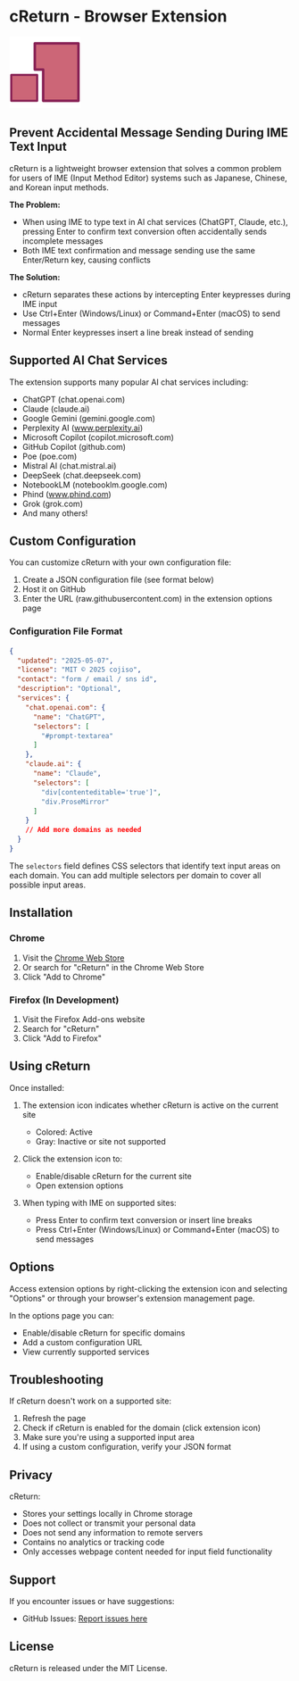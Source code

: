 # cReturn - Browser Extension

![cReturn Icon](assets/icon.png)

## Prevent Accidental Message Sending During IME Text Input

cReturn is a lightweight browser extension that solves a common problem for users of IME (Input Method Editor) systems such as Japanese, Chinese, and Korean input methods.

**The Problem:**
- When using IME to type text in AI chat services (ChatGPT, Claude, etc.), pressing Enter to confirm text conversion often accidentally sends incomplete messages
- Both IME text confirmation and message sending use the same Enter/Return key, causing conflicts

**The Solution:**
- cReturn separates these actions by intercepting Enter keypresses during IME input
- Use Ctrl+Enter (Windows/Linux) or Command+Enter (macOS) to send messages
- Normal Enter keypresses insert a line break instead of sending

## Supported AI Chat Services

The extension supports many popular AI chat services including:

- ChatGPT (chat.openai.com)
- Claude (claude.ai)
- Google Gemini (gemini.google.com)
- Perplexity AI (www.perplexity.ai)
- Microsoft Copilot (copilot.microsoft.com)
- GitHub Copilot (github.com)
- Poe (poe.com)
- Mistral AI (chat.mistral.ai)
- DeepSeek (chat.deepseek.com)
- NotebookLM (notebooklm.google.com)
- Phind (www.phind.com)
- Grok (grok.com)
- And many others!

## Custom Configuration

You can customize cReturn with your own configuration file:

1. Create a JSON configuration file (see format below)
2. Host it on GitHub
3. Enter the URL (raw.​githubusercontent.​com) in the extension options page

### Configuration File Format

```json
{
  "updated": "2025-05-07",
  "license": "MIT ©︎ 2025 cojiso",
  "contact": "form / email / sns id",
  "description": "Optional",
  "services": {
    "chat.openai.com": {
      "name": "ChatGPT",
      "selectors": [
        "#prompt-textarea"
      ]
    },
    "claude.ai": {
      "name": "Claude",
      "selectors": [
        "div[contenteditable='true']",
        "div.ProseMirror" 
      ]
    }
    // Add more domains as needed
  }
}
```

The `selectors` field defines CSS selectors that identify text input areas on each domain. You can add multiple selectors per domain to cover all possible input areas.

## Installation

### Chrome
1. Visit the [Chrome Web Store](https://chromewebstore.google.com/detail/dpfkfjilfchkjcohjfmdnlmecgbpakfd)
2. Or search for "cReturn" in the Chrome Web Store
3. Click "Add to Chrome"

### Firefox (In Development)
1. Visit the Firefox Add-ons website
2. Search for "cReturn"
3. Click "Add to Firefox"

## Using cReturn

Once installed:

1. The extension icon indicates whether cReturn is active on the current site
   - Colored: Active
   - Gray: Inactive or site not supported

2. Click the extension icon to:
   - Enable/disable cReturn for the current site
   - Open extension options

3. When typing with IME on supported sites:
   - Press Enter to confirm text conversion or insert line breaks
   - Press Ctrl+Enter (Windows/Linux) or Command+Enter (macOS) to send messages

## Options

Access extension options by right-clicking the extension icon and selecting "Options" or through your browser's extension management page.

In the options page you can:
- Enable/disable cReturn for specific domains
- Add a custom configuration URL
- View currently supported services

## Troubleshooting

If cReturn doesn't work on a supported site:

1. Refresh the page
2. Check if cReturn is enabled for the domain (click extension icon)
3. Make sure you're using a supported input area
4. If using a custom configuration, verify your JSON format

## Privacy

cReturn:
- Stores your settings locally in Chrome storage
- Does not collect or transmit your personal data
- Does not send any information to remote servers
- Contains no analytics or tracking code
- Only accesses webpage content needed for input field functionality

## Support

If you encounter issues or have suggestions:
- GitHub Issues: [Report issues here](https://github.com/cojiso/creturn/issues)

## License

cReturn is released under the MIT License.
